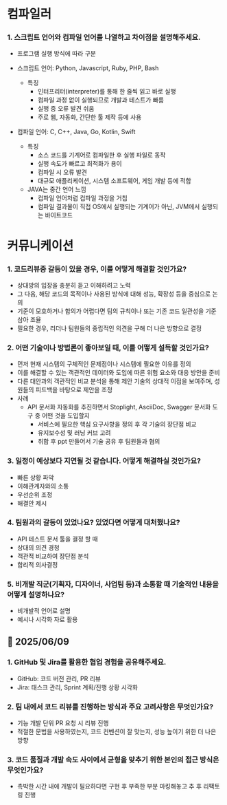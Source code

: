 # 컴파일러
### 1. 스크립트 언어와 컴파일 언어를 나열하고 차이점을 설명해주세요.
- 프로그램 실행 방식에 따라 구분
- 스크립트 언어: Python, Javascript, Ruby, PHP, Bash 
  - 특징
    - 인터프리터(interpreter)를 통해 한 줄씩 읽고 바로 실행
    - 컴파일 과정 없이 실행되므로 개발과 테스트가 빠름
    - 실행 중 오류 발견 쉬움
    - 주로 웹, 자동화, 간단한 툴 제작 등에 사용

- 컴파일 언어: C, C++, Java, Go, Kotlin, Swift
    - 특징 
      - 소스 코드를 기계어로 컴파일한 후 실행 파일로 동작
      - 실행 속도가 빠르고 최적화가 용이
      - 컴파일 시 오류 발견
      - 대규모 애플리케이션, 시스템 소프트웨어, 게임 개발 등에 적합
    - JAVA는 중간 언어 느낌 
      - 컴파일 언어처럼 컴파일 과정을 거침
      - 컴파일 결과물이 직접 OS에서 실행되는 기계어가 아닌, JVM에서 실행되는 바이트코드

# 커뮤니케이션
### 1. 코드리뷰중 갈등이 있을 경우, 이를 어떻게 해결할 것인가요?
- 상대방의 입장을 충분히 듣고 이해하려고 노력
- 그 다음, 해당 코드의 목적이나 사용된 방식에 대해 성능, 확장성 등을 중심으로 논의 
- 기준이 모호하거나 합의가 어렵다면 팀의 규칙이나 또는 기존 코드 일관성을 기준 삼아 조율
- 필요한 경우, 리더나 팀원들의 중립적인 의견을 구해 더 나은 방향으로 결정

### 2. 어떤 기술이나 방법론이 좋아보일 때, 이를 어떻게 설득할 것인가요?
- 먼저 현재 시스템의 구체적인 문제점이나 시스템에 필요한 이유를 정의
- 이를 해결할 수 있는 객관적인 데이터와 도입에 따른 위험 요소와 대응 방안을 준비
- 다른 대안과의 객관적인 비교 분석을 통해 제안 기술의 상대적 이점을 보여주며, 성원들의 피드백을 바탕으로 제안을 조정
- 사례
  - API 문서화 자동화를 추진하면서 Stoplight, AsciiDoc, Swagger 문서화 도구 중 어떤 것을 도입할지
    - 서비스에 필요한 핵심 요구사항을 정의 후 각 기술의 장단점 비교
    - 유지보수성 및 러닝 커브 고려
    - 취합 후 ppt 만들어서 기술 공유 후 팀원들과 협의 

### 3. 일정이 예상보다 지연될 것 같습니다. 어떻게 해결하실 것인가요?
- 빠른 상황 파악
- 이해관계자와의 소통
- 우선순위 조정
- 해결안 제시

### 4. 팀원과의 갈등이 있었나요? 있었다면 어떻게 대처했나요?
- API 테스트 문서 툴을 결정 할 때 
- 상대의 의견 경청 
- 객관적 비교하여 장단점 분석 
- 합리적 의사결정 

### 5. 비개발 직군(기획자, 디자이너, 사업팀 등)과 소통할 때 기술적인 내용을 어떻게 설명하나요?
- 비개발적 언어로 설명 
- 예시나 시각화 자료 활용 

## 📅 2025/06/09
### 1. GitHub 및 Jira를 활용한 협업 경험을 공유해주세요.
- GitHub: 코드 버전 관리, PR 리뷰
- Jira: 태스크 관리, Sprint 계획/진행 상황 시각화

### 2. 팀 내에서 코드 리뷰를 진행하는 방식과 주요 고려사항은 무엇인가요?
- 기능 개발 단위 PR 요청 시 리뷰 진행 
- 적절한 문법을 사용하였는지, 코드 컨벤션이 잘 맞는지, 성능 높이기 위한 더 나은 방향 

### 3. 코드 품질과 개발 속도 사이에서 균형을 맞추기 위한 본인의 접근 방식은 무엇인가요?
- 촉박한 시간 내에 개발이 필요하다면 구현 후 부족한 부분 마킹해놓고 추 후 리팩토링 진행 